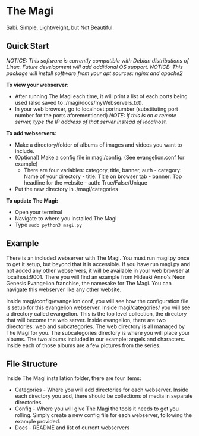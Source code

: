**The Magi**
=========================================
Sabi. Simple, Lightweight, but Not Beautiful.


Quick Start
-------------------

_NOTICE: This software is currently compatible with Debian distributions of Linux. Future development will add additional OS support._
_NOTICE: This package will install software from your apt sources: nginx and apache2_

**To view your webserver:**
* After running The Magi each time, it will print a list of each ports being
          used (also saved to ./magi/docs/myWebservers.txt).
* In your web browser, go to localhost:portnumber (substituting port number
          for the ports aforementioned) _NOTE: If this is on a remote server, type
          the IP address of that server instead of localhost._

**To add webservers:**
* Make a directory/folder of albums of images and videos you want to include.
* (Optional) Make a config file in magi/config. (See evangelion.conf for example)
   - There are four variables: category, title, banner, auth
                        - category: Name of your directory
                        - title: Title on browser tab
                        - banner: Top headline for the website
                        - auth: True/False/Unique
* Put the new directory in ./magi/categories

**To update The Magi:**
* Open your terminal
* Navigate to where you installed The Magi
* Type `sudo python3 magi.py`


Example
-------------

There is an included webserver with The Magi.  You must run magi.py once to get it setup,
but beyond that it is accessible. If you have run magi.py and not added any other webservers,
it will be available in your web browser at localhost:9001.  There you will find an example
from Hideaki Anno's Neon Genesis Evangelion franchise, the namesake for The Magi.  You can
navigate this webserver like any other website.

Inside magi/config/evangelion.conf, you will see how the configuration file is setup for this
evangelion webserver.  Inside magi/categories/ you will see a directory called evangelion.
This is the top level collection, the directory that will become the web server.  Inside
evangelion, there are two directories: web and subcategories. The web directory is all managed
by The Magi for you. The subcategories directory is where you will place your albums. The two
albums included in our example: angels and characters.  Inside each of those albums are
a few pictures from the series.

File Structure
--------------------

Inside The Magi installation folder, there are four items:

* Categories - Where you will add directories for each webserver. Inside each directory you add,
                there should be collections of media in separate directories.
* Config - Where you will give The Magi the tools it needs to get you rolling. Simply create a new
            config file for each webserver, following the example provided.
* Docs - README and list of current webservers
